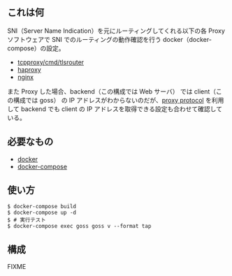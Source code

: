 ## これは何

SNI（Server Name Indication）を元にルーティングしてくれる以下の各 Proxy ソフトウェアで SNI でのルーティングの動作確認を行う docker（docker-compose）の設定。

- [tcpproxy/cmd/tlsrouter](https://github.com/google/tcpproxy/tree/master/cmd/tlsrouter)
- [haproxy](http://www.haproxy.org/)
- [nginx](https://nginx.org/)

また Proxy した場合、backend（この構成では Web サーバ） では client（この構成では goss） の IP アドレスがわからないのだが、[proxy protocol](https://www.haproxy.com/blog/haproxy/proxy-protocol/) を利用して backend でも client の IP アドレスを取得できる設定も合わせて確認している。

## 必要なもの

- [docker](https://docs.docker.com/install/)
- [docker-compose](https://docs.docker.com/compose/install/)

## 使い方

```console
$ docker-compose build
$ docker-compose up -d
$ # 実行テスト
$ docker-compose exec goss goss v --format tap
```

## 構成

FIXME
